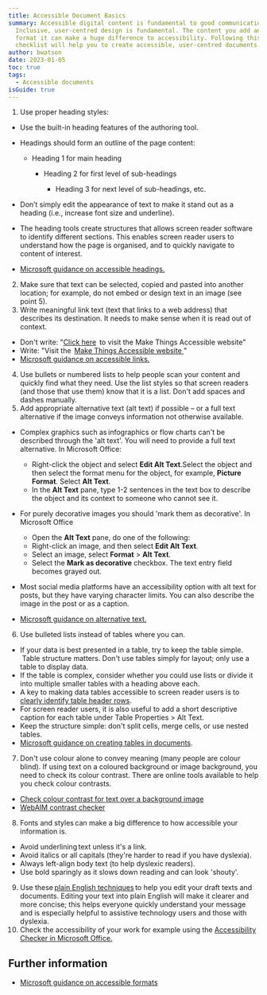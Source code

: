 ```yaml
---
title: Accessible Document Basics
summary: Accessible digital content is fundamental to good communications.
  Inclusive, user-centred design is fundamental. The content you add and how you
  format it can make a huge difference to accessibility. Following this
  checklist will help you to create accessible, user-centred documents.
author: bwatson
date: 2023-01-05
toc: true
tags:
  - Accessible documents
isGuide: true
---
```

1. Use proper heading styles:

* Use the built-in heading features of the authoring tool.  
* Headings should form an outline of the page content:

  * Heading 1 for main heading 

    * Heading 2 for first level of sub-headings 

      * Heading 3 for next level of sub-headings, etc.  
* Don’t simply edit the appearance of text to make it stand out as a heading (i.e., increase font size and underline). [](https://support.microsoft.com/en-us/office/make-your-word-docume)
* The heading tools create structures that allows screen reader software to identify different sections. This enables screen reader users to understand how the page is organised, and to quickly navigate to content of interest. 
* [Microsoft guidance on accessible headings.](https://support.microsoft.com/en-us/office/make-your-word-docume) 

2. Make sure that text can be selected, copied and pasted into another location; for example, do not embed or design text in an image (see point 5).
3. Write meaningful link text (text that links to a web address) that describes its destination. It needs to make sense when it is read out of context. 

* Don't write: "[Click here](https://www.makethingsaccessible.com/)  to visit the Make Things Accessible website[](https://www.makethingsaccessible.com/)"  
* Write: "Visit the  [Make Things Accessible website ](https://www.makethingsaccessible.com/)" 
* [Microsoft guidance on accessible links.](https://support.microsoft.com/en-us/office/make-your-word-documents-accessible-to-people-with-disabilities-d9bf3683-87ac-47ea-b91a-78dcacb3c66d#bkmk_links_and_screentips_win)

4. Use bullets or numbered lists to help people scan your content and quickly find what they need. Use the list styles so that screen readers (and those that use them) know that it is a list. Don't add spaces and dashes manually.
5. Add appropriate alternative text (alt text) if possible – or a full text alternative if the image conveys information not otherwise available. 

* Complex graphics such as infographics or flow charts can't be described through the 'alt text'. You will need to provide a full text alternative. In Microsoft Office:

  * Right-click the object and select **Edit Alt Text**.Select the object and then select the format menu for the object, for example, **Picture Format**. Select **Alt Text**.
  * In the **Alt Text** pane, type 1-2 sentences in the text box to describe the object and its context to someone who cannot see it.
* For purely decorative images you should 'mark them as decorative'. In Microsoft Office

  * Open the **Alt Text** pane, do one of the following:
  * Right-click an image, and then select **Edit Alt Text**.
  * Select an image, select **Format** > **Alt Text**.
  * Select the **Mark as decorative** checkbox. The text entry field becomes grayed out.
* Most social media platforms have an accessibility option with alt text for posts, but they have varying character limits. You can also describe the image in the post or as a caption. 
* [Microsoft guidance on alternative text.](https://support.microsoft.com/en-us/office/make-your-word-documents-accessible-to-people-with-disabilities-d9bf3683-87ac-47ea-b91a-78dcacb3c66d#bkmk_altvisuals_win)

6. Use bulleted lists instead of tables where you can. 

* If your data is best presented in a table, try to keep the table simple.  Table structure matters. Don't use tables simply for layout; only use a table to display data. 
* If the table is complex, consider whether you could use lists or divide it into multiple smaller tables with a heading above each. 
* A key to making data tables accessible to screen reader users is to [clearly identify table header rows](https://support.microsoft.com/en-us/office/make-your-word-documents-accessible-to-people-with-disabilities-d9bf3683-87ac-47ea-b91a-78dcacb3c66d#bkmk_tableheaders_win). 
* For screen reader users, it is also useful to add a short descriptive caption for each table under Table Properties > Alt Text. 
* Keep the structure simple: don't split cells, merge cells, or use nested tables. 
* [Microsoft guidance on creating tables in documents](https://support.microsoft.com/en-us/office/make-your-word-documents-accessible-to-people-with-disabilities-d9bf3683-87ac-47ea-b91a-78dcacb3c66d#bkmk_winbuiltinheadings).  

7. Don't use colour alone to convey meaning (many people are colour blind). If using text on a coloured background or image background, you need to check its colour contrast. There are online tools available to help you check colour contrasts.

* [Check colour contrast for text over a background image](https://www.brandwood.com/a11y/) 
* [WebAIM contrast checker](http://webaim.org/resources/contrast) 

8. Fonts and styles can make a big difference to how accessible your information is. 

* Avoid underlining text unless it's a link. 
* Avoid italics or all capitals (they're harder to read if you have dyslexia).  
* Always left-align body text (to help dyslexic readers). 
* Use bold sparingly as it slows down reading and can look 'shouty'. 

9. Use these [plain English techniques](https://deploy-preview-200--inquisitive-heliotrope-510c6d.netlify.app/guides/plain-english-tip-sheet/) to help you edit your draft texts and documents. Editing your text into plain English will make it clearer and more concise; this helps everyone quickly understand your message and is especially helpful to assistive technology users and those with dyslexia. 
10. Check the accessibility of your work for example using the [Accessibility Checker in Microsoft Office.](https://support.microsoft.com/en-us/office/improve-accessibility-with-the-accessibility-checker-a16f6de0-2f39-4a2b-8bd8-5ad801426c7f?ui=en-us&rs=en-us&ad=us)

## Further information

* [Microsoft guidance on accessible formats](https://support.microsoft.com/en-us/office/create-accessible-office-documents-868ecfcd-4f00-4224-b881-a65537a7c155)
